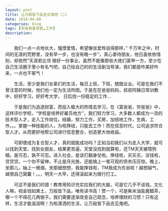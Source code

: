 ```yaml
---
layout: post
title: 让万般皆下品去见鬼吧（二）
date: 2018-04-08
categories: blog
tags: [穷爸爸富爸爸,工作]
description: 
---  
```


&emsp;&emsp;我们一点一点地长大，憧憬爱情，希望像张爱玲说得那样，” 千万年之中，时间的无涯的荒野里，没有早一步，也没有晚一步‘’。真心善待朋友，他日虽依依惜别，却依然“天涯若比邻 做好一份事业，虽然不能像那些大佬们富甲一方，至少在自己生活圈子里小有名气吧，自己给自己的的生活剧当导演，我们都是咋美好咋来，一点也不客气！

&emsp;&emsp;生活，至少是我们长辈们的生活，每日上班，下班，兢兢业业。可是在我们不曾注意的时候，他们也一定为生活所困。于是在在爸爸妈妈，叔叔阿姨日常训教中，好好学习，好好考大学， 日后找一份稳定的工作... 

&emsp;&emsp;于是我们为追逐财富，而投入极大的热情去学习，在《富爸爸，穷爸爸》中，这样评价学校，“学校是培养好雇员地方‘’，我们努力学习，大多数人都成为一流的技术型人才，走入工作岗位。结婚，努力工作，买房，加倍地工作，生病，工作。。。掌握一种技能的人，为啦挣钱，只能去工作！而在信息时代，公司追求符合型人才。从而更好地帮公司进行信息整合，创造更大地收益。

&emsp;&emsp;可即便成为复合型人才，真的就能成功吗？正如当初我们以为走入大学，就可以找到天堂，找到女朋友，结果更苦逼，天堂没找到就算啦，还TM天天被喂狗粮。是可忍，孰不可忍。进入社会，是该打翻身仗啦。挣钱啦，买买买，没钱啦，贷贷贷。一个你不留神，不止是月光族，还能搞上一笔可观的债务压压惊。晚上，坐那儿，抽上一根烟，坐那细想想，我能挣钱啦，TM我成为负翁啦！越想越气，越恨自己窝囊！。。，明天一大早，还得滚起来为银行打工。


&emsp;&emsp;可这不是我们的错！教育用知识充实拉我们的大脑，可是它几乎不谈钱。文化人嘛，视金钱如粪土，万般皆下品，唯有读书高！赞一个，可是柴米油盐酱醋茶，哪一个不得花几两银子。我们需要逐渐改变自己观念，培养理财的习惯！只有这样，生活才能滋润啊！为啦潇洒的生活，让万般皆下品去见鬼吧。

